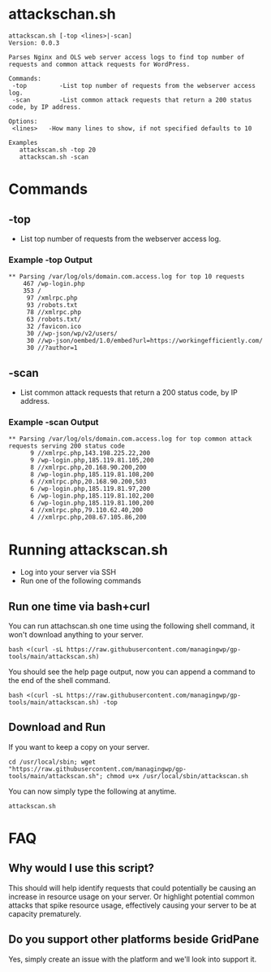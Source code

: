 # attackschan.sh
```
attackscan.sh [-top <lines>|-scan]
Version: 0.0.3

Parses Nginx and OLS web server access logs to find top number of requests and common attack requests for WordPress.

Commands:
 -top         -List top number of requests from the webserver access log.
 -scan        -List common attack requests that return a 200 status code, by IP address.

Options:
 <lines>   -How many lines to show, if not specified defaults to 10

Examples
   attackscan.sh -top 20
   attackscan.sh -scan
```
# Commands
## -top <lines>
* List top number of requests from the webserver access log.
### Example -top Output
```
** Parsing /var/log/ols/domain.com.access.log for top 10 requests
    467 /wp-login.php
    353 /
     97 /xmlrpc.php
     93 /robots.txt
     78 //xmlrpc.php
     63 /robots.txt/
     32 /favicon.ico
     30 //wp-json/wp/v2/users/
     30 //wp-json/oembed/1.0/embed?url=https://workingefficiently.com/
     30 //?author=1
```
## -scan <lines>
* List common attack requests that return a 200 status code, by IP address.
### Example -scan Output
```
** Parsing /var/log/ols/domain.com.access.log for top common attack requests serving 200 status code
      9 //xmlrpc.php,143.198.225.22,200
      9 /wp-login.php,185.119.81.105,200
      8 //xmlrpc.php,20.168.90.200,200
      8 /wp-login.php,185.119.81.108,200
      6 //xmlrpc.php,20.168.90.200,503
      6 /wp-login.php,185.119.81.97,200
      6 /wp-login.php,185.119.81.102,200
      6 /wp-login.php,185.119.81.100,200
      4 //xmlrpc.php,79.110.62.40,200
      4 //xmlrpc.php,208.67.105.86,200
```
# Running attackscan.sh
* Log into your server via SSH
* Run one of the following commands
## Run one time via bash+curl
You can run attachscan.sh one time using the following shell command, it won't download anything to your server.
```
bash <(curl -sL https://raw.githubusercontent.com/managingwp/gp-tools/main/attackscan.sh)
```
You should see the help page output, now you can append a command to the end of the shell command.
```
bash <(curl -sL https://raw.githubusercontent.com/managingwp/gp-tools/main/attackscan.sh) -top
```
## Download and Run
If you want to keep a copy on your server.
```
cd /usr/local/sbin; wget "https://raw.githubusercontent.com/managingwp/gp-tools/main/attackscan.sh"; chmod u+x /usr/local/sbin/attackscan.sh
```
You can now simply type the following at anytime.
```
attackscan.sh
```

# FAQ
## Why would I use this script?
This should will help identify requests that could potentially be causing an increase in resource usage on your server. Or highlight potential common attacks that spike resource usage, effectively causing your server to be at capacity prematurely.
## Do you support other platforms beside GridPane
Yes, simply create an issue with the platform and we'll look into support it.